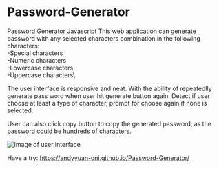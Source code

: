 # Password-Generator
Password Generator Javascript
This web application can generate password with any selected characters combination in the following characters:\
    -Special characters\
    -Numeric characters\
    -Lowercase characters\
    -Uppercase characters\

The user interface is responsive and neat. With the ability of repeatedlly generate pass word when user hit generate button again. Detect if user choose at least a type of character, prompt for choose again if none is selected.

User can also click copy button to copy the generated password, as the password could be hundreds of characters.

![Image of user interface]( https://andyyuan-oni.github.io/Password-Generator/assets/userInterface_demo.png)

 Have a try: https://andyyuan-oni.github.io/Password-Generator/
